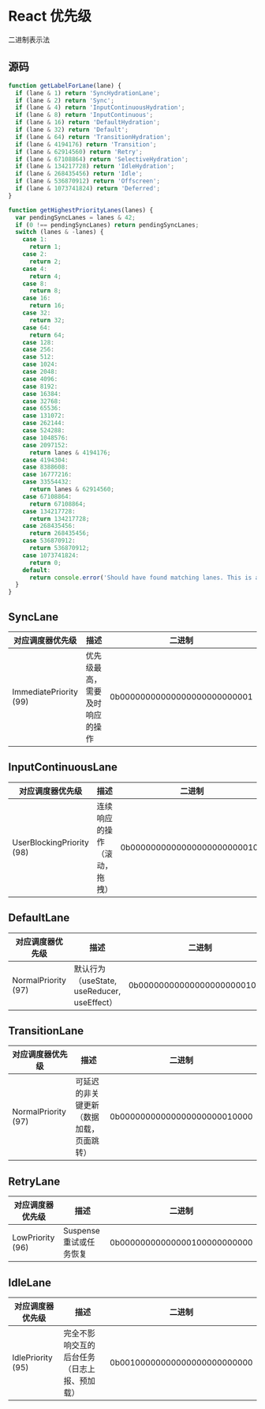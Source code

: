 # React 优先级

二进制表示法

## 源码

```js
function getLabelForLane(lane) {
  if (lane & 1) return 'SyncHydrationLane';
  if (lane & 2) return 'Sync';
  if (lane & 4) return 'InputContinuousHydration';
  if (lane & 8) return 'InputContinuous';
  if (lane & 16) return 'DefaultHydration';
  if (lane & 32) return 'Default';
  if (lane & 64) return 'TransitionHydration';
  if (lane & 4194176) return 'Transition';
  if (lane & 62914560) return 'Retry';
  if (lane & 67108864) return 'SelectiveHydration';
  if (lane & 134217728) return 'IdleHydration';
  if (lane & 268435456) return 'Idle';
  if (lane & 536870912) return 'Offscreen';
  if (lane & 1073741824) return 'Deferred';
}

function getHighestPriorityLanes(lanes) {
  var pendingSyncLanes = lanes & 42;
  if (0 !== pendingSyncLanes) return pendingSyncLanes;
  switch (lanes & -lanes) {
    case 1:
      return 1;
    case 2:
      return 2;
    case 4:
      return 4;
    case 8:
      return 8;
    case 16:
      return 16;
    case 32:
      return 32;
    case 64:
      return 64;
    case 128:
    case 256:
    case 512:
    case 1024:
    case 2048:
    case 4096:
    case 8192:
    case 16384:
    case 32768:
    case 65536:
    case 131072:
    case 262144:
    case 524288:
    case 1048576:
    case 2097152:
      return lanes & 4194176;
    case 4194304:
    case 8388608:
    case 16777216:
    case 33554432:
      return lanes & 62914560;
    case 67108864:
      return 67108864;
    case 134217728:
      return 134217728;
    case 268435456:
      return 268435456;
    case 536870912:
      return 536870912;
    case 1073741824:
      return 0;
    default:
      return console.error('Should have found matching lanes. This is a bug in React.'), lanes;
  }
}
```

## SyncLane

| 对应调度器优先级       | 描述                           | 二进制                       |
| ---------------------- | ------------------------------ | ---------------------------- |
| ImmediatePriority (99) | 优先级最高，需要及时响应的操作 | 0b00000000000000000000000001 |

## InputContinuousLane

| 对应调度器优先级          | 描述                         | 二进制                       |
| ------------------------- | ---------------------------- | ---------------------------- |
| UserBlockingPriority (98) | 连续响应的操作（滚动，拖拽） | 0b00000000000000000000000100 |

## DefaultLane

| 对应调度器优先级    | 描述                                        | 二进制                       |
| ------------------- | ------------------------------------------- | ---------------------------- |
| NormalPriority (97) | 默认行为（useState, useReducer, useEffect） | 0b00000000000000000000010000 |

## TransitionLane

| 对应调度器优先级    | 描述                                     | 二进制                       |
| ------------------- | ---------------------------------------- | ---------------------------- |
| NormalPriority (97) | 可延迟的非关键更新（数据加载，页面跳转） | 0b00000000000000000000010000 |

## RetryLane

| 对应调度器优先级 | 描述                    | 二进制                       |
| ---------------- | ----------------------- | ---------------------------- |
| LowPriority (96) | Suspense 重试或任务恢复 | 0b00000000000000100000000000 |

## IdleLane

| 对应调度器优先级  | 描述                                         | 二进制                       |
| ----------------- | -------------------------------------------- | ---------------------------- |
| IdlePriority (95) | 完全不影响交互的后台任务（日志上报、预加载） | 0b00100000000000000000000000 |
